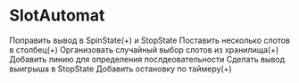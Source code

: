 # SlotAutomat

Поправить вывод в SpinState(+) и StopState
Поставить несколько слотов в столбец(+)
Организовать случайный выбор слотов из хранилища(+)
Добавить линию для определения послдеовательности
Сделать вывод выигрыша в StopState
Добавить остановку по таймеру(+)
